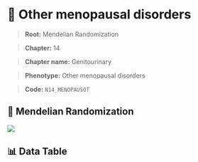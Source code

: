 # 🧪 Other menopausal disorders

> **Root:** Mendelian Randomization

> **Chapter:** 14  

> **Chapter name:** Genitourinary

> **Phenotype:** Other menopausal disorders  

> **Code:** `N14_MENOPAUSOT`

## 🧬 Mendelian Randomization  

<img src="/MR/Figures/Forward/N14_MENOPAUSOT.png"/>

## 📊 Data Table

<CsvTableMRF src="/public/MR/Data/Forward/N14_MENOPAUSOT.csv"/>
